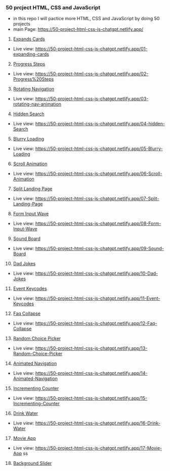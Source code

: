 ### 50 prcject HTML, CSS and JavaScript

- in this repo I will pactice more HTML, CSS and JavaScript by doing 50 projects
- main Page: https://50-project-html-css-js-chatgpt.netlify.app/

1. [Expands Cards](https://github.com/sayedhany/50-project-HTML-CSS-and-JavaScript/tree/main/01-expanding-cards)

- Live view: https://50-project-html-css-js-chatgpt.netlify.app/01-expanding-cards

2. [Progress Steps](https://github.com/sayedhany/50-project-HTML-CSS-and-JavaScript/tree/main/02-Progress%20Steps)

- Live view: https://50-project-html-css-js-chatgpt.netlify.app/02-Progress%20Steps

3. [Rotating Navigation](https://github.com/sayedhany/50-project-HTML-CSS-and-JavaScript/tree/main/03-rotating-nav-animation)

- Live view: https://50-project-html-css-js-chatgpt.netlify.app/03-rotating-nav-animation

4. [Hidden Search](https://github.com/sayedhany/50-project-HTML-CSS-and-JavaScript/tree/main/04-hidden-Search)

- Live view: https://50-project-html-css-js-chatgpt.netlify.app/04-hidden-Search

5. [Blurry Loading](https://github.com/sayedhany/50-project-HTML-CSS-and-JavaScript/tree/main/05-Blurry-Loading)

- Live view: https://50-project-html-css-js-chatgpt.netlify.app/05-Blurry-Loading

6. [Scroll Animation](https://github.com/sayedhany/50-project-HTML-CSS-and-JavaScript/tree/main/06-Scroll-Animation)

- Live view: https://50-project-html-css-js-chatgpt.netlify.app/06-Scroll-Animation

7. [Split Landing Page](https://github.com/sayedhany/50-project-HTML-CSS-and-JavaScript/tree/main/07-Split-Landing-Page)

- Live view: https://50-project-html-css-js-chatgpt.netlify.app/07-Split-Landing-Page

8. [Form Input Wave](https://github.com/sayedhany/50-project-HTML-CSS-and-JavaScript/tree/main/08-Form-Input-Wave)

- Live view: https://50-project-html-css-js-chatgpt.netlify.app/08-Form-Input-Wave

9. [Sound Board](https://github.com/sayedhany/50-project-HTML-CSS-and-JavaScript/tree/main/09-Sound-Board)

- Live view: https://50-project-html-css-js-chatgpt.netlify.app/09-Sound-Board

10. [Dad Jokes](https://github.com/sayedhany/50-project-HTML-CSS-and-JavaScript/tree/main/10-Dad-Jokes)

- Live view: https://50-project-html-css-js-chatgpt.netlify.app/10-Dad-Jokes

11. [Event Keycodes](https://github.com/sayedhany/50-project-HTML-CSS-and-JavaScript/tree/main/11-Event-Keycodes)

- Live view: https://50-project-html-css-js-chatgpt.netlify.app/11-Event-Keycodes

12. [Faq Collapse](https://github.com/sayedhany/50-project-HTML-CSS-and-JavaScript/tree/main/12-Faq-Collapse)

- Live view: https://50-project-html-css-js-chatgpt.netlify.app/12-Faq-Collapse

13. [Random Choice Picker](https://github.com/sayedhany/50-project-HTML-CSS-and-JavaScript/tree/main/13-Random-Choice-Picker)

- Live view: https://50-project-html-css-js-chatgpt.netlify.app/13-Random-Choice-Picker

14. [Animated Navigation](https://github.com/sayedhany/50-project-HTML-CSS-and-JavaScript/tree/main/14-Animated-Navigation)

- Live view: https://50-project-html-css-js-chatgpt.netlify.app/14-Animated-Navigation

15. [Incrementing Counter](https://github.com/sayedhany/50-project-HTML-CSS-and-JavaScript/tree/main/15-Incrementing-Counter)

- Live view: https://50-project-html-css-js-chatgpt.netlify.app/15-Incrementing-Counter

16. [Drink Water](https://github.com/sayedhany/50-project-HTML-CSS-and-JavaScript/tree/main/16-Drink-Water)

- Live view: https://50-project-html-css-js-chatgpt.netlify.app/16-Drink-Water

17. [Movie App](https://github.com/sayedhany/50-project-HTML-CSS-and-JavaScript/tree/main/17-Movie-App)

- Live view: https://50-project-html-css-js-chatgpt.netlify.app/17-Movie-App
ss
18. [Background Slider](https://github.com/sayedhany/50-project-HTML-CSS-and-JavaScript/tree/main/18-Background-Slider)
